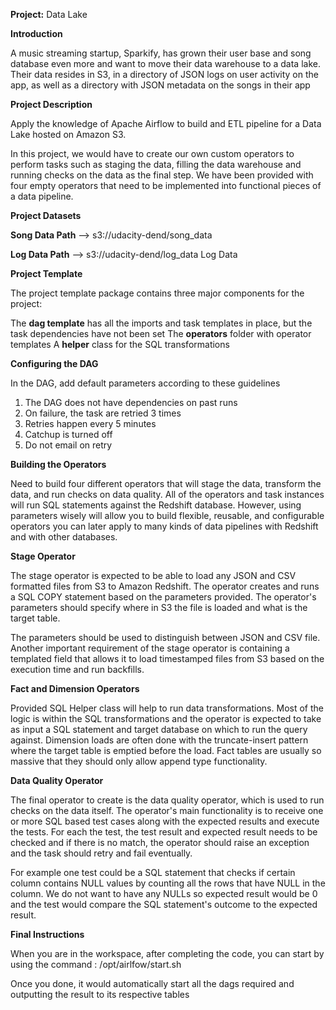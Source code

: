 <b>Project:</b> Data Lake

<b>Introduction</b>

A music streaming startup, Sparkify, has grown their user base and song database even more and want to move their data warehouse to a data lake. Their data resides in S3, in a directory of JSON logs on user activity on the app, as well as a directory with JSON metadata on the songs in their app

<b>Project Description</b>

Apply the knowledge of Apache Airflow to build and ETL pipeline for a Data Lake hosted on Amazon S3.

In this project, we would have to create our own custom operators to perform tasks such as staging the data, filling the data warehouse and running checks on the data as the final step. We have been provided with four empty operators that need to be implemented into functional pieces of a data pipeline. 

<b>Project Datasets</b>

<b>Song Data Path</b> --> s3://udacity-dend/song_data 

<b>Log Data Path</b> --> s3://udacity-dend/log_data Log Data 

<b>Project Template</b>

The project template package contains three major components for the project:

The <b>dag template</b> has all the imports and task templates in place, but the task dependencies have not been set
The <b>operators</b> folder with operator templates
A <b>helper</b> class for the SQL transformations

<b>Configuring the DAG</b>

In the DAG, add default parameters according to these guidelines

1. The DAG does not have dependencies on past runs
2. On failure, the task are retried 3 times
3. Retries happen every 5 minutes
4. Catchup is turned off
5. Do not email on retry


<b>Building the Operators</b>

Need to build four different operators that will stage the data, transform the data, and run checks on data quality. All of the operators and task instances will run SQL statements against the Redshift database. However, using parameters wisely will allow you to build flexible, reusable, and configurable operators you can later apply to many kinds of data pipelines with Redshift and with other databases.

<b>Stage Operator</b>

The stage operator is expected to be able to load any JSON and CSV formatted files from S3 to Amazon Redshift. The operator creates and runs a SQL COPY statement based on the parameters provided. The operator's parameters should specify where in S3 the file is loaded and what is the target table.

The parameters should be used to distinguish between JSON and CSV file. Another important requirement of the stage operator is containing a templated field that allows it to load timestamped files from S3 based on the execution time and run backfills.

<b>Fact and Dimension Operators</b>

Provided SQL Helper class will help to run data transformations. Most of the logic is within the SQL transformations and the operator is expected to take as input a SQL statement and target database on which to run the query against. Dimension loads are often done with the truncate-insert pattern where the target table is emptied before the load. Fact tables are usually so massive that they should only allow append type functionality.

<b>Data Quality Operator</b>

The final operator to create is the data quality operator, which is used to run checks on the data itself. The operator's main functionality is to receive one or more SQL based test cases along with the expected results and execute the tests. For each the test, the test result and expected result needs to be checked and if there is no match, the operator should raise an exception and the task should retry and fail eventually.

For example one test could be a SQL statement that checks if certain column contains NULL values by counting all the rows that have NULL in the column. We do not want to have any NULLs so expected result would be 0 and the test would compare the SQL statement's outcome to the expected result.

<b>Final Instructions</b>

When you are in the workspace, after completing the code, you can start by using the command : /opt/airlfow/start.sh

Once you done, it would automatically start all the dags required and outputting the result to its respective tables
